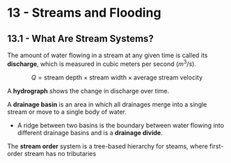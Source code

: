 # 13 - Streams and Flooding

## 13.1 - What Are Stream Systems?

The amount of water flowing in a stream at any given time is called its **discharge**, which is measured in cubic meters per second ($m^3/s$).

$$ Q = \text{stream depth} \times \text{stream width} \times \text{average stream velocity} $$

A **hydrograph** shows the change in discharge over time.

A **drainage basin** is an area in which all drainages merge into a single stream or move to a single body of water.
- A ridge between two basins is the boundary between water flowing into different drainage basins and is a **drainage divide**.

The **stream order** system is a tree-based hierarchy for steams, where first-order stream has no tributaries
